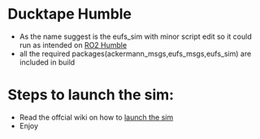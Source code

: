 # Ducktape Humble
- As the name suggest is the eufs_sim with minor script edit so it could run as intended on [RO2 Humble](https://docs.ros.org/en/humble/index.html)
- all the required packages(ackermann_msgs,eufs_msgs,eufs_sim) are included in build


# Steps to launch the sim:
- Read the offcial wiki on how to [launch the sim](https://gitlab.com/eufs/eufs_sim/-/wikis/Getting-Started-Guide) 
- Enjoy
